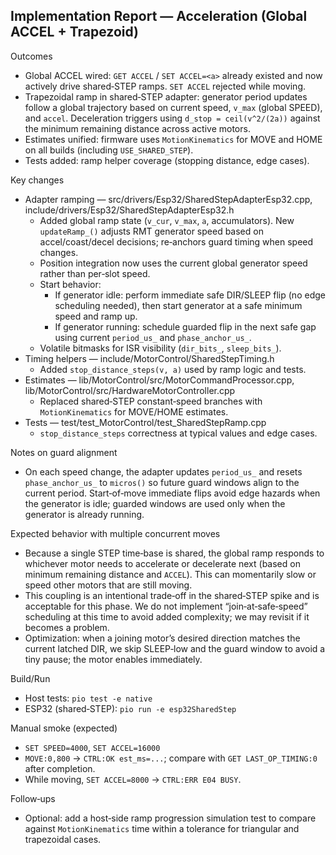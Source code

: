 ## Implementation Report — Acceleration (Global ACCEL + Trapezoid)

Outcomes
- Global ACCEL wired: `GET ACCEL` / `SET ACCEL=<a>` already existed and now actively drive shared‑STEP ramps. `SET ACCEL` rejected while moving.
- Trapezoidal ramp in shared‑STEP adapter: generator period updates follow a global trajectory based on current speed, `v_max` (global SPEED), and `accel`. Deceleration triggers using `d_stop = ceil(v^2/(2a))` against the minimum remaining distance across active motors.
- Estimates unified: firmware uses `MotionKinematics` for MOVE and HOME on all builds (including `USE_SHARED_STEP`).
- Tests added: ramp helper coverage (stopping distance, edge cases).

Key changes
- Adapter ramping — src/drivers/Esp32/SharedStepAdapterEsp32.cpp, include/drivers/Esp32/SharedStepAdapterEsp32.h
  - Added global ramp state (`v_cur`, `v_max`, `a`, accumulators). New `updateRamp_()` adjusts RMT generator speed based on accel/coast/decel decisions; re‑anchors guard timing when speed changes.
  - Position integration now uses the current global generator speed rather than per‑slot speed.
  - Start behavior:
    - If generator idle: perform immediate safe DIR/SLEEP flip (no edge scheduling needed), then start generator at a safe minimum speed and ramp up.
    - If generator running: schedule guarded flip in the next safe gap using current `period_us_` and `phase_anchor_us_`.
  - Volatile bitmasks for ISR visibility (`dir_bits_`, `sleep_bits_`).
- Timing helpers — include/MotorControl/SharedStepTiming.h
  - Added `stop_distance_steps(v, a)` used by ramp logic and tests.
- Estimates — lib/MotorControl/src/MotorCommandProcessor.cpp, lib/MotorControl/src/HardwareMotorController.cpp
  - Replaced shared‑STEP constant‑speed branches with `MotionKinematics` for MOVE/HOME estimates.
- Tests — test/test_MotorControl/test_SharedStepRamp.cpp
  - `stop_distance_steps` correctness at typical values and edge cases.

Notes on guard alignment
- On each speed change, the adapter updates `period_us_` and resets `phase_anchor_us_` to `micros()` so future guard windows align to the current period. Start‑of‑move immediate flips avoid edge hazards when the generator is idle; guarded windows are used only when the generator is already running.

Expected behavior with multiple concurrent moves
- Because a single STEP time‑base is shared, the global ramp responds to whichever motor needs to accelerate or decelerate next (based on minimum remaining distance and `ACCEL`). This can momentarily slow or speed other motors that are still moving.
- This coupling is an intentional trade‑off in the shared‑STEP spike and is acceptable for this phase. We do not implement “join‑at‑safe‑speed” scheduling at this time to avoid added complexity; we may revisit if it becomes a problem.
- Optimization: when a joining motor’s desired direction matches the current latched DIR, we skip SLEEP‑low and the guard window to avoid a tiny pause; the motor enables immediately.

Build/Run
- Host tests: `pio test -e native`
- ESP32 (shared‑STEP): `pio run -e esp32SharedStep`

Manual smoke (expected)
- `SET SPEED=4000`, `SET ACCEL=16000`
- `MOVE:0,800` → `CTRL:OK est_ms=...`; compare with `GET LAST_OP_TIMING:0` after completion.
- While moving, `SET ACCEL=8000` → `CTRL:ERR E04 BUSY`.

Follow‑ups
- Optional: add a host‑side ramp progression simulation test to compare against `MotionKinematics` time within a tolerance for triangular and trapezoidal cases.
